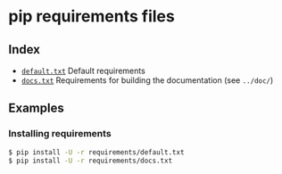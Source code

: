 # pip requirements files

## Index

- [`default.txt`](default.txt)
  Default requirements
- [`docs.txt`](docs.txt)
  Requirements for building the documentation (see `../doc/`)

## Examples

### Installing requirements

```bash
$ pip install -U -r requirements/default.txt
$ pip install -U -r requirements/docs.txt
```

